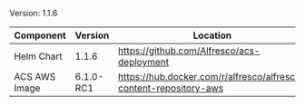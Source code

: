 Version: 1.1.6

| Component    | Version | Location |
| -------------| --------|----------|
| Helm Chart   | 1.1.6   | https://github.com/Alfresco/acs-deployment |
| ACS AWS Image| 6.1.0-RC1 | https://hub.docker.com/r/alfresco/alfresco-content-repository-aws |